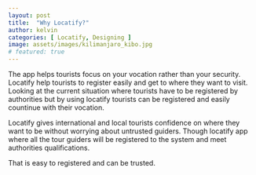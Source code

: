 ```yaml
---
layout: post
title:  "Why Locatify?"
author: kelvin
categories: [ Locatify, Designing ]
image: assets/images/kilimanjaro_kibo.jpg
# featured: true
---
```

The app helps tourists focus on your vocation rather than your security.
Locatify help tourists to register easily and get to where they want to visit. Looking at the current situation where tourists have to be registered by authorities but by using locatify tourists can be registered and easily countinue with their vocation. 

Locatify gives international and local tourists confidence on where they want to be without worrying about untrusted guiders.
Though locatify app where all the tour guiders will be registered to the system and meet authorities qualifications. 

That is easy to registered and can be trusted.














<!-- 
As with the last post about the editor, you'll want to be actually editing this post as you read it so that you can see all the Markdown code we're using.


## Special formatting

As well as bold and italics, you can also use some other special formatting in Markdown when the need arises, for example:

+ ~~strike through~~
+ ==highlight==
+ \*escaped characters\*


## Writing code blocks

There are two types of code elements which can be inserted in Markdown, the first is inline, and the other is block. Inline code is formatted by wrapping any word or words in back-ticks, `like this`. Larger snippets of code can be displayed across multiple lines using triple back ticks:

```
.my-link {
    text-decoration: underline;
}
```

If you want to get really fancy, you can even add syntax highlighting using Rouge.


![walking]({{ site.baseurl }}/assets/images/3.jpg)

## Reference lists

The quick brown jumped over the lazy.

Another way to insert links in markdown is using reference lists. You might want to use this style of linking to cite reference material in a Wikipedia-style. All of the links are listed at the end of the document, so you can maintain full separation between content and its source or reference.

## Full HTML

Perhaps the best part of Markdown is that you're never limited to just Markdown. You can write HTML directly in the Markdown editor and it will just work as HTML usually does. No limits! Here's a standard YouTube embed code as an example:

<p><iframe style="width:100%;" height="315" src="https://www.youtube.com/embed/Cniqsc9QfDo?rel=0&amp;showinfo=0" frameborder="0" allowfullscreen></iframe></p> -->